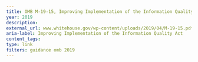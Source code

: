 ```yaml
---
title: OMB M-19-15, Improving Implementation of the Information Quality Act
year: 2019
description: 
external_url: www.whitehouse.gov/wp-content/uploads/2019/04/M-19-15.pdf
aria-label: Improving Implementation of the Information Quality Act
content_tags: 
type: link
filters: guidance omb 2019
---
```

